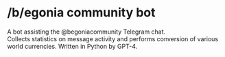 # /b/egonia community bot
A bot assisting the @begoniacommunity Telegram chat.  
Collects statistics on message activity and performs conversion of various world currencies. Written in Python by GPT-4.
